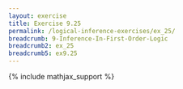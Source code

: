 ```yaml
---
layout: exercise
title: Exercise 9.25
permalink: /logical-inference-exercises/ex_25/
breadcrumb: 9-Inference-In-First-Order-Logic
breadcrumb2: ex_25
breadcrumb5: ex9.25
---
```


{% include mathjax_support %}

